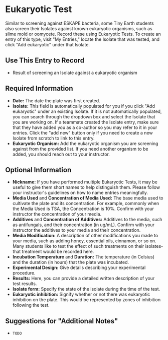 # Eukaryotic Test

Similar to screening against ESKAPE bacteria, some Tiny Earth students also screen their Isolates against known eukaryotic organisms, such as slime mold or oomycete. Record these using Eukaryotic Tests. To create an entry of this type, visit "My Entries," locate the Isolate that was tested, and click "Add eukaryotic" under that Isolate.

## Use This Entry to Record

- Result of screening an Isolate against a eukaryotic organism

## Required Information

- **Date:** The date the plate was first created.
- **Isolate:** This field is automatically populated for you if you click "Add eukaryotic" under an existing Isolate. If it is not automatically populated, you can search through the dropdown box and select the Isolate that you are working on. If a teammate created the Isolate entry, make sure that they have added you as a co-author so you may refer to it in your entries. Click the "add new" button only if you need to create a new Isolate from scratch to link to this entry.
- **Eukaryotic Organism:** Add the eukaryotic organism you are screening against from the provided list. If you need another organism to be added, you should reach out to your instructor. 

## Optional Information

- **Nickname:** If you have performed multiple Eukaryotic Tests, it may be useful to give them short names to help distinguish them. Please follow your instructor's guidelines on how to name entries meaningfully. 
- **Media Used** and **Concentration of Media Used:** The base media used to cultivate the plate and its concentration. For example, commonly when the Media Used is TSA, the Concentration is 10%. Confirm with your instructor the concentration of your media. 
- **Additives** and **Concentration of Additives:** Additives to the media, such as antifungals, and their concentration (in ug/mL). Confirm with your instructor the additives to your media and their concentration. 
- **Media Modification:** A description of other modifications you made to your media, such as adding honey, essential oils, cinnamon, or so on. Many students like to test the effect of such treatments on their isolates- that treatment would be recorded here. 
- **Incubation Temperature** and **Duration:** The temperature (in Celsius) and the duration (in hours) that the plate was incubated. 
- **Experimental Design:** Give details describing your experimental procedure. 
- **Results:** Here, you can provide a detailed written description of your test results. 
- **Isolate form:** Specify the state of the isolate during the time of the test. 
- **Eukaryotic inhibition:** Signify whether or not there was eukaryotic inhibition on the plate. This would be represented by zones of inhibition following the test.

## Suggestions for "Additional Notes"

- `TODO`
